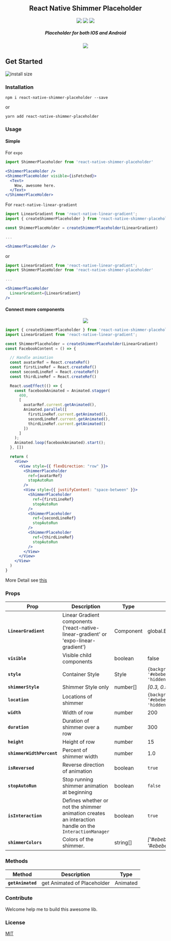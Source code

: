 
<h2 align="center">
  React Native Shimmer Placeholder
</h2>
<p align="center">
  <a href="https://www.npmjs.com/package/react-native-shimmer-placeholder"><img src="https://img.shields.io/npm/v/react-native-shimmer-placeholder.svg?style=flat-square"></a>
  <a href="https://www.npmjs.com/package/react-native-shimmer-placeholder"><img src="https://img.shields.io/npm/dm/react-native-shimmer-placeholder.svg?style=flat-square"></a>
  <a href="https://packagephobia.now.sh/badge?p=react-native-shimmer-placeholder@1.0.29"><img src="https://packagephobia.now.sh/badge?p=react-native-shimmer-placeholder@1.0.29"></a>
</p>
<h5 align="center">
Placeholder for both IOS and Android
</h5>

<p align="center">
<img src="https://github.com/tomzaku/react-native-shimmer-placeholder/blob/master/example.gif?raw=true">
</p>
<!-- <p align="center">
<img src="https://github.com/tomzaku/react-native-shimmer-placeholder/blob/master/example2.gif?raw=true">
</p> -->

## Get Started
![install size](https://packagephobia.now.sh/badge?p=react-native-shimmer-placeholder@1.0.29)

### Installation

`npm i react-native-shimmer-placeholder --save`

or

`yarn add react-native-shimmer-placeholder`


### Usage

#### Simple

For `expo`
``` jsx
import ShimmerPlaceholder from 'react-native-shimmer-placeholder'

<ShimmerPlaceHolder />
<ShimmerPlaceHolder visible={isFetched}>
  <Text>
    Wow, awesome here.
  </Text>
</ShimmerPlaceHolder>

```
For `react-native-linear-gradient`
``` jsx
import LinearGradient from 'react-native-linear-gradient';
import { createShimmerPlaceholder } from 'react-native-shimmer-placeholder'

const ShimmerPlaceHolder = createShimmerPlaceholder(LinearGradient)

...

<ShimmerPlaceHolder />
```
or
```jsx
import LinearGradient from 'react-native-linear-gradient';
import ShimmerPlaceHolder from 'react-native-shimmer-placeholder'

...

<ShimmerPlaceHolder
  LinearGradient={LinearGradient}
/>
```

#### Connect more components

<p align="center">
<img src="https://github.com/tomzaku/react-native-shimmer-placeholder/blob/master/facebook-load-data.gif?raw=true">
</p>

```jsx
import { createShimmerPlaceholder } from 'react-native-shimmer-placeholder'
import LinearGradient from 'react-native-linear-gradient';

const ShimmerPlaceholder = createShimmerPlaceholder(LinearGradient)
const FacebookContent = () => {

  // Handle animation
  const avatarRef = React.createRef()
  const firstLineRef = React.createRef()
  const secondLineRef = React.createRef()
  const thirdLineRef = React.createRef()

  React.useEffect(() => {
    const facebookAnimated = Animated.stagger(
      400,
      [
        avatarRef.current.getAnimated(),
        Animated.parallel([
          firstLineRef.current.getAnimated(),
          secondLineRef.current.getAnimated(),
          thirdLineRef.current.getAnimated()
        ])
      ]
    );
    Animated.loop(facebookAnimated).start();
  }, [])

  return (
    <View>
      <View style={{ flexDirection: "row" }}>
        <ShimmerPlaceholder
          ref={avatarRef}
          stopAutoRun
        />
        <View style={{ justifyContent: "space-between" }}>
          <ShimmerPlaceholder
            ref={firstLineRef}
            stopAutoRun
          />
          <ShimmerPlaceholder
            ref={secondLineRef}
            stopAutoRun
          />
          <ShimmerPlaceholder
            ref={thirdLineRef}
            stopAutoRun
          />
        </View>
      </View>
    </View>
  )
}
```

More Detail see [this](https://github.com/tomzaku/react-native-shimmer-placeholder/blob/master/example/App.js)

### Props

| Prop                      | Description                                                                                            | Type      | Default                                           |
| ------------------------- | ------------------------------------------------------------------------------------------------------ | --------- | ------------------------------------------------- |
| **`LinearGradient`**      | Linear Gradient components ('react-native-linear-gradient' or 'expo-linear-gradient')                  | Component | global.Expo.LinearGradient                        |
| **`visible`**             | Visible child components                                                                               | boolean   | false                                             |
| **`style`**               | Container Style                                                                                        | Style     | `{backgroundColor: '#ebebeb',overflow: 'hidden'}` |
| **`shimmerStyle`**        | Shimmer Style only                                                                                     | number[]  | *[0.3, 0.5, 0.7]*                                 |
| **`location`**            | Locations of shimmer                                                                                   |           | `{backgroundColor: '#ebebeb',overflow: 'hidden'}` |
| **`width`**               | Width of row                                                                                           | number    | 200                                               |
| **`duration`**            | Duration of shimmer over a row                                                                         | number    | 300                                               |
| **`height`**              | Height of row                                                                                          | number    | 15                                                |
| **`shimmerWidthPercent`** | Percent of shimmer width                                                                               | number    | 1.0                                               |
| **`isReversed`**          | Reverse direction of animation                                                                         | boolean   | `true`                                            |
| **`stopAutoRun`**         | Stop running shimmer animation at beginning                                                            | boolean   | `false`                                           |
| **`isInteraction`**       | Defines whether or not the shimmer animation creates an interaction handle on the `InteractionManager` | boolean   | `true`                                            |
| **`shimmerColors`**       | Colors of the shimmer.                                                                                 | string[]  | *['#ebebeb', '#c5c5c5', '#ebebeb']*               |

### Methods
| Method            | Description                 | Type     |
| ----------------- | --------------------------- | -------- |
| **`getAnimated`** | get Animated of Placeholder | Animated |

### Contribute

Welcome help me to build this awesome lib.

### License

[MIT](https://github.com/tomzaku/react-native-shimmer-placeholder/blob/master/LICENSE)
